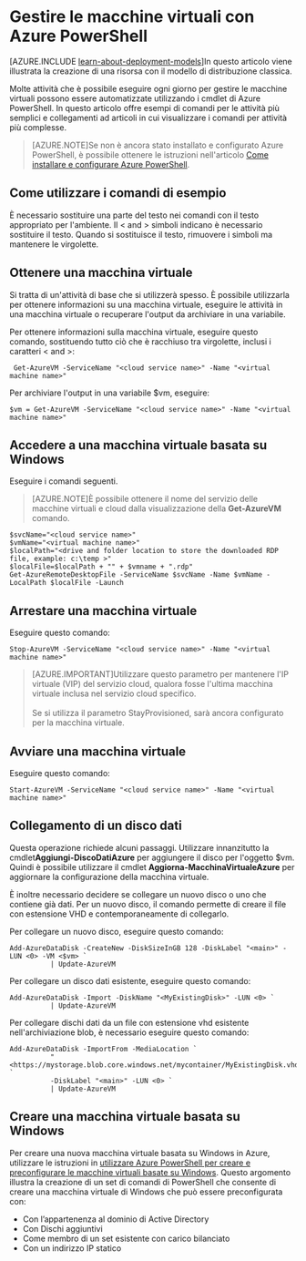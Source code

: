 <properties
   pageTitle="Gestire le macchine virtuali tramite Azure PowerShell | Microsoft Azure"
   description="Informazioni su comandi che è possibile utilizzare per automatizzare le attività di gestione delle macchine virtuali."
   services="virtual-machines"
   documentationCenter="windows"
   authors="singhkay"
   manager="timlt"
   editor=""
   tags="azure-service-management"/>

   <tags
   ms.service="virtual-machines"
   ms.devlang="na"
   ms.topic="article"
   ms.tgt_pltfrm="vm-windows"
   ms.workload="infrastructure-services"
   ms.date="06/24/2015"
   ms.author="kasing"/>

# Gestire le macchine virtuali con Azure PowerShell

[AZURE.INCLUDE [learn-about-deployment-models](../../includes/learn-about-deployment-models-include.md)]In questo articolo viene illustrata la creazione di una risorsa con il modello di distribuzione classica.

Molte attività che è possibile eseguire ogni giorno per gestire le macchine virtuali possono essere automatizzate utilizzando i cmdlet di Azure PowerShell. In questo articolo offre esempi di comandi per le attività più semplici e collegamenti ad articoli in cui visualizzare i comandi per attività più complesse.

>[AZURE.NOTE]Se non è ancora stato installato e configurato Azure PowerShell, è possibile ottenere le istruzioni nell'articolo [Come installare e configurare Azure PowerShell](../install-configure-powershell.md).

## Come utilizzare i comandi di esempio
È necessario sostituire una parte del testo nei comandi con il testo appropriato per l'ambiente. Il < and > simboli indicano è necessario sostituire il testo. Quando si sostituisce il testo, rimuovere i simboli ma mantenere le virgolette.

## Ottenere una macchina virtuale
Si tratta di un'attività di base che si utilizzerà spesso. È possibile utilizzarla per ottenere informazioni su una macchina virtuale, eseguire le attività in una macchina virtuale o recuperare l'output da archiviare in una variabile.

Per ottenere informazioni sulla macchina virtuale, eseguire questo comando, sostituendo tutto ciò che è racchiuso tra virgolette, inclusi i caratteri < and >:

     Get-AzureVM -ServiceName "<cloud service name>" -Name "<virtual machine name>"

Per archiviare l'output in una variabile $vm, eseguire:

    $vm = Get-AzureVM -ServiceName "<cloud service name>" -Name "<virtual machine name>"

## Accedere a una macchina virtuale basata su Windows

Eseguire i comandi seguenti.

>[AZURE.NOTE]È possibile ottenere il nome del servizio delle macchine virtuali e cloud dalla visualizzazione della **Get-AzureVM** comando.
>
	$svcName="<cloud service name>"
	$vmName="<virtual machine name>"
	$localPath="<drive and folder location to store the downloaded RDP file, example: c:\temp >"
	$localFile=$localPath + "" + $vmname + ".rdp"
	Get-AzureRemoteDesktopFile -ServiceName $svcName -Name $vmName -LocalPath $localFile -Launch

## Arrestare una macchina virtuale

Eseguire questo comando:

    Stop-AzureVM -ServiceName "<cloud service name>" -Name "<virtual machine name>"

>[AZURE.IMPORTANT]Utilizzare questo parametro per mantenere l'IP virtuale (VIP) del servizio cloud, qualora fosse l'ultima macchina virtuale inclusa nel servizio cloud specifico. <br><br> Se si utilizza il parametro StayProvisioned, sarà ancora configurato per la macchina virtuale.

## Avviare una macchina virtuale

Eseguire questo comando:

    Start-AzureVM -ServiceName "<cloud service name>" -Name "<virtual machine name>"

## Collegamento di un disco dati
Questa operazione richiede alcuni passaggi. Utilizzare innanzitutto la cmdlet****Aggiungi-DiscoDatiAzure**** per aggiungere il disco per l'oggetto $vm. Quindi è possibile utilizzare il cmdlet **Aggiorna-MacchinaVirtualeAzure** per aggiornare la configurazione della macchina virtuale.

È inoltre necessario decidere se collegare un nuovo disco o uno che contiene già dati. Per un nuovo disco, il comando permette di creare il file con estensione VHD e contemporaneamente di collegarlo.

Per collegare un nuovo disco, eseguire questo comando:

    Add-AzureDataDisk -CreateNew -DiskSizeInGB 128 -DiskLabel "<main>" -LUN <0> -VM <$vm> `
              | Update-AzureVM

Per collegare un disco dati esistente, eseguire questo comando:

    Add-AzureDataDisk -Import -DiskName "<MyExistingDisk>" -LUN <0> `
              | Update-AzureVM

Per collegare dischi dati da un file con estensione vhd esistente nell'archiviazione blob, è necessario eseguire questo comando:

    Add-AzureDataDisk -ImportFrom -MediaLocation `
              "<https://mystorage.blob.core.windows.net/mycontainer/MyExistingDisk.vhd>" `
              -DiskLabel "<main>" -LUN <0> `
              | Update-AzureVM

## Creare una macchina virtuale basata su Windows

Per creare una nuova macchina virtuale basata su Windows in Azure, utilizzare le istruzioni in [utilizzare Azure PowerShell per creare e preconfigurare le macchine virtuali basate su Windows](virtual-machines-ps-create-preconfigure-windows-vms.md). Questo argomento illustra la creazione di un set di comandi di PowerShell che consente di creare una macchina virtuale di Windows che può essere preconfigurata con:

- Con l’appartenenza al dominio di Active Directory
- Con Dischi aggiuntivi
- Come membro di un set esistente con carico bilanciato
- Con un indirizzo IP statico

<!---HONumber=Oct15_HO2-->